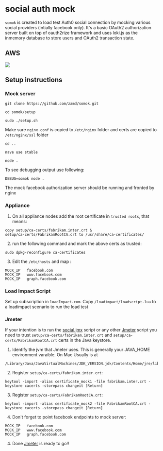 # social auth mock

`somok` is created to load test Auth0 social connection by mocking various social providers (intially facebook only).
It's a basic OAuth2 authorization server built on top of oauth2rize framework and uses loki.js as the inmemory database to store users and OAuth2 transaction state.

## AWS
[![](https://s3.amazonaws.com/cloudformation-examples/cloudformation-launch-stack.png)](https://console.aws.amazon.com/cloudformation/home?region=eu-west-1#/stacks/new?stackName=somok-cluster&templateURL=https://s3-eu-west-1.amazonaws.com/nacho-dev/somok-aws-template.json)

## Setup instructions

### Mock server

`git clone https://github.com/zamd/somok.git`

`cd somok/setup`

`sudo ./setup.sh`

Make sure `nginx.conf` is copied to `/etc/nginx` folder and certs are copied to `/etc/nginx/ssl` folder

`cd ..`

`nave use stable`

`node .`

To see debugging output use following:

`DEBUG=somok node .`

The mock facebook authorization server should be running and fronted by nginx

### Appliance

1. On all appliance nodes add the root certificate in `trusted roots`, that means:
```
copy setup/ca-certs/fabrikam.inter.crt &
setup/ca-certs/FabrikamRootCA.crt to /usr/share/ca-certificates/
```

2. run the following command and mark the above certs as trusted:
```
sudo dpkg-reconfigure ca-certificates
```

3. Edit the `/etc/hosts` and map :
```
MOCK_IP   facebook.com
MOCK_IP   www.facebook.com
MOCK_IP   graph.facebook.com
````

### Load Impact Script
Set up subscription in `loadImpact.com`.
Copy `/loadimpact/loadscript.lua` to a loadimpact scenario to run the load test

### Jmeter

If your intention is to run the [social.jmx](https://github.com/auth0/appliance-load-testing/blob/master/jmeter/social.jmx) script or any other [Jmeter](http://jmeter.apache.org/) script you need to trust `setup/ca-certs/fabrikam.inter.crt`
and  `setup/ca-certs/FabrikamRootCA.crt` certs
in the Java keystore.

1. Identify the jvm that Jmeter uses. This is generally your JAVA_HOME environment varaible. On Mac Usually is at
```
/Library/Java/JavaVirtualMachines/JDK_VERSION.jdk/Contents/Home/jre/lib/security
```

2. Register `setup/ca-certs/fabrikam.inter.crt`:
```
keytool -import -alias certificate_mock1 -file fabrikam.inter.crt -keystore cacerts -storepass changeit [Return]
```

3. Register `setup/ca-certs/FabrikamRootCA.crt`:
```
keytool -import -alias certificate_mock2 -file FabrikamRootCA.crt -keystore cacerts -storepass changeit [Return]
```


4. Don't forget to point facebook endpoints to mock server:
```
MOCK_IP   facebook.com
MOCK_IP   www.facebook.com
MOCK_IP   graph.facebook.com
```


4. Done [Jmeter](http://jmeter.apache.org/) is ready to go!!
